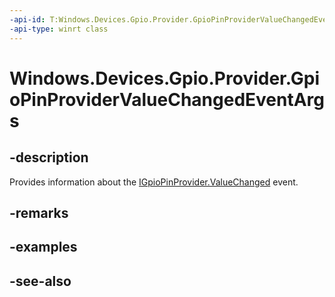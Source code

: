 ----api-id: T:Windows.Devices.Gpio.Provider.GpioPinProviderValueChangedEventArgs
-api-type: winrt class
---<!-- Class syntax.public class GpioPinProviderValueChangedEventArgs : Windows.Devices.Gpio.Provider.IGpioPinProviderValueChangedEventArgs--># Windows.Devices.Gpio.Provider.GpioPinProviderValueChangedEventArgs## -descriptionProvides information about the [IGpioPinProvider.ValueChanged](igpiopinprovider_valuechanged.md) event.## -remarks## -examples## -see-also